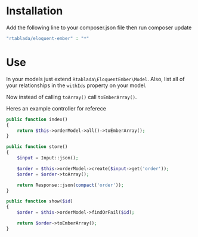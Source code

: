Installation
===========

Add the following line to your composer.json file then run composer update
```php
"rtablada/eloquent-ember" : "*"
```

Use
===========
In your models just extend `Rtablada\EloquentEmber\Model`.
Also, list all of your relationships in the `withIds` property on your model.

Now instead of calling `toArray()` call `toEmberArray()`.

Heres an example controller for referece

```php
public function index()
{
	return $this->orderModel->all()->toEmberArray();
}

public function store()
{
	$input = Input::json();

	$order = $this->orderModel->create($input->get('order'));
	$order = $order->toArray();

	return Response::json(compact('order'));
}

public function show($id)
{
	$order = $this->orderModel->findOrFail($id);

	return $order->toEmberArray();
}
```
